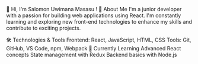 👋 Hi, I'm Salomon Uwimana Masasu !
🚀 About Me
I'm a junior developer with a passion for building web applications using React. I'm constantly learning and exploring new front-end technologies to enhance my skills and contribute to exciting projects.

🛠️ Technologies & Tools
Frontend: React, JavaScript, HTML, CSS
Tools: Git, GitHub, VS Code, npm, Webpack
🌱 Currently Learning
Advanced React concepts
State management with Redux
Backend basics with Node.js
